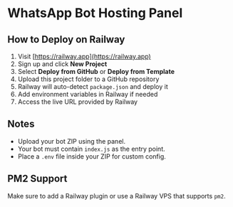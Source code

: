 # WhatsApp Bot Hosting Panel

## How to Deploy on Railway

1. Visit [https://railway.app](https://railway.app)
2. Sign up and click **New Project**
3. Select **Deploy from GitHub** or **Deploy from Template**
4. Upload this project folder to a GitHub repository
5. Railway will auto-detect `package.json` and deploy it
6. Add environment variables in Railway if needed
7. Access the live URL provided by Railway

## Notes
- Upload your bot ZIP using the panel.
- Your bot must contain `index.js` as the entry point.
- Place a `.env` file inside your ZIP for custom config.

## PM2 Support
Make sure to add a Railway plugin or use a Railway VPS that supports `pm2`.
